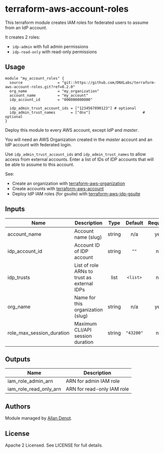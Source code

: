 # terraform-aws-account-roles

This terraform module creates IAM roles for federated users to assume from an IdP account.

It creates 2 roles:
* `idp-admin` with full admin permissions
* `idp-read-only` with read-only permissions

## Usage

```hcl
module "my_account_roles" {
  source                = "git::https://github.com/DNXLabs/terraform-aws-account-roles.git?ref=0.2.0"
  org_name              = "my_organization"
  account_name          = "my_account"
  idp_account_id        = "000000000000"

  idp_admin_trust_account_ids = ["1234567890123"] # optional
  idp_admin_trust_names       = ["dnx"]                        # optional
}
```

Deploy this module to every AWS account, except _IdP_ and _master_.

You will need an AWS Organization created in the _master_ account and an IdP account with federated login.

Use `idp_admin_trust_account_ids` and `idp_admin_trust_names` to allow access from external accounts. Enter a list of IDs of IDP accounts that will be able to assume to this account.

See:
* Create an organization with [terraform-aws-organization](https://github.com/DNXLabs/terraform-aws-organization) 
* Create accounts with [terraform-aws-account](https://github.com/DNXLabs/terraform-aws-account)
* Deploy IdP IAM roles (for gsuite) with [terraform-aws-idp-gsuite](https://github.com/DNXLabs/terraform-aws-idp-gsuite)

## Inputs

| Name | Description | Type | Default | Required |
|------|-------------|:----:|:-----:|:-----:|
| account\_name | Account name (slug) | string | n/a | yes |
| idp\_account\_id | Account ID of IDP account | string | `""` | no |
| idp\_trusts | List of role ARNs to trust as external IDPs | list | `<list>` | no |
| org\_name | Name for this organization (slug) | string | n/a | yes |
| role\_max\_session\_duration | Maximum CLI/API session duration | string | `"43200"` | no |

## Outputs

| Name | Description |
|------|-------------|
| iam\_role\_admin\_arn | ARN for admin IAM role |
| iam\_role\_read\_only\_arn | ARN for read-only IAM role |

## Authors

Module managed by [Allan Denot](https://github.com/adenot).

## License

Apache 2 Licensed. See LICENSE for full details.